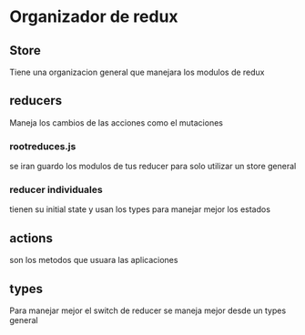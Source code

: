 # Organizador de redux
## Store
Tiene una organizacion general que manejara los modulos de redux

## reducers

Maneja los cambios de las acciones como el mutaciones

### rootreduces.js

se iran guardo los modulos de tus reducer para solo utilizar un store general


### reducer individuales 
tienen su initial state y usan los types para manejar mejor los estados


## actions

son los metodos que usuara las aplicaciones

## types

Para manejar mejor el switch de reducer se maneja mejor desde un types general